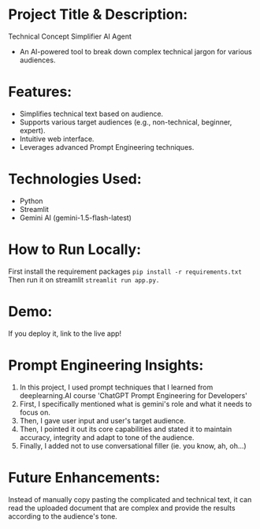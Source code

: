 # Project Title & Description: 
Technical Concept Simplifier AI Agent 
- An AI-powered tool to break down complex technical jargon for various audiences.

# Features:
- Simplifies technical text based on audience.
- Supports various target audiences (e.g., non-technical, beginner, expert).
- Intuitive web interface.
- Leverages advanced Prompt Engineering techniques.

# Technologies Used: 
- Python
- Streamlit
- Gemini AI (gemini-1.5-flash-latest) 

# How to Run Locally: 
First install the requirement packages
```pip install -r requirements.txt```
Then run it on streamlit
```streamlit run app.py.```

# Demo: 
If you deploy it, link to the live app!

# Prompt Engineering Insights:
1. In this project, I used prompt techniques that I learned from deeplearning.AI course 'ChatGPT Prompt Engineering for Developers'
2. First, I specifically mentioned what is gemini's role and what it needs to focus on.
3. Then, I gave user input and user's target audience.
4. Then, I pointed it out its core capabilities and stated it to maintain accuracy, integrity and adapt to tone of the audience.
5. Finally, I added not to use conversational filler (ie. you know, ah, oh...)

# Future Enhancements:
Instead of manually copy pasting the complicated and technical text, it can read the uploaded document that are complex and provide the results according to the audience's tone.  
